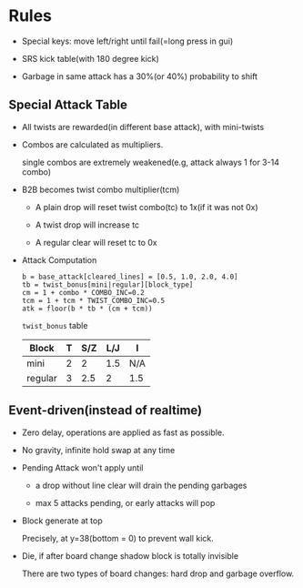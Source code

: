 # Rules

* Special keys: move left/right until fail(=long press in gui)

* SRS kick table(with 180 degree kick)

* Garbage in same attack has a 30%(or 40%) probability to shift

## Special Attack Table

* All twists are rewarded(in different base attack), with mini-twists

* Combos are calculated as multipliers.

	single combos are extremely weakened(e.g, attack always 1 for 3-14 combo)

* B2B becomes twist combo multiplier(tcm)

	* A plain drop will reset twist combo(tc) to 1x(if it was not 0x)

	* A twist drop will increase tc

	* A regular clear will reset tc to 0x

* Attack Computation

	```
	b = base_attack[cleared_lines] = [0.5, 1.0, 2.0, 4.0]
	tb = twist_bonus[mini|regular][block_type]
	cm = 1 + combo * COMBO_INC=0.2
	tcm = 1 + tcm * TWIST_COMBO_INC=0.5
	atk = floor(b * tb * (cm + tcm))
	```

	`twist_bonus` table

	Block | T | S/Z | L/J | I
	--- | --- | --- | --- | ---
	mini | 2 | 2 | 1.5 | N/A
	regular | 3 | 2.5 | 2 | 1.5

## Event-driven(instead of realtime)

* Zero delay, operations are applied as fast as possible.

* No gravity, infinite hold swap at any time

* Pending Attack won't apply until

	* a drop without line clear will drain the pending garbages

	* max 5 attacks pending, or early attacks will pop

* Block generate at top

	Precisely, at y=38(bottom = 0) to prevent wall kick.

* Die, if after board change shadow block is totally invisible

	There are two types of board changes: hard drop and garbage overflow.

